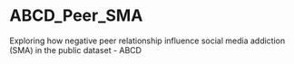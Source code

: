 # ABCD_Peer_SMA
Exploring how negative peer relationship influence social media addiction (SMA) in the public dataset - ABCD
